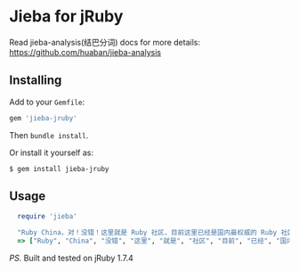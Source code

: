 # Jieba for jRuby

Read jieba-analysis(结巴分词) docs for more details: https://github.com/huaban/jieba-analysis

## Installing

Add to your `Gemfile`:

```ruby
gem 'jieba-jruby'
```

Then `bundle install`.

Or install it yourself as:

    $ gem install jieba-jruby

## Usage

```ruby
  require 'jieba'

  "Ruby China，对！没错！这里就是 Ruby 社区，目前这里已经是国内最权威的 Ruby 社区，拥有国内所有资深的 Ruby 工程师。".to_tags
  => ["Ruby", "China", "没错", "这里", "就是", "社区", "目前", "已经", "国内", "权威", "拥有", "所有", "资深", "工程师"]
```

*PS.* Built and tested on jRuby 1.7.4
